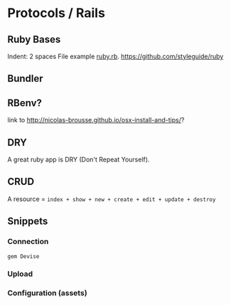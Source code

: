 # Protocols / Rails


## Ruby Bases

Indent: 2 spaces
File example [ruby.rb](../examples/ruby.rb).
https://github.com/styleguide/ruby


## Bundler


## RBenv?

link to http://nicolas-brousse.github.io/osx-install-and-tips/?

## DRY

A great ruby app is DRY (Don't Repeat Yourself).

## CRUD

A resource = `index + show + new + create + edit + update + destroy`

## Snippets

### Connection

`gem Devise`

### Upload

### Configuration (assets)
